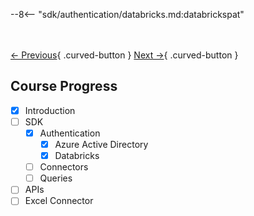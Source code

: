 --8<-- "sdk/authentication/databricks.md:databrickspat"

<br></br>
[← Previous](./azure.md){ .curved-button }
[Next →](../connectors/databricks-sql-connector.md){ .curved-button }

## Course Progress
-   [X] Introduction
-   [ ] SDK
    *   [X] Authentication
        +   [X] Azure Active Directory
        +   [X] Databricks
    *   [ ] Connectors
    *   [ ] Queries
-   [ ] APIs
-   [ ] Excel Connector